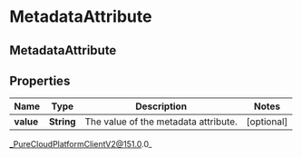 # MetadataAttribute

## MetadataAttribute

## Properties

|Name | Type | Description | Notes|
|------------ | ------------- | ------------- | -------------|
| **value** | **String** | The value of the metadata attribute. | [optional] |



_PureCloudPlatformClientV2@151.0.0_
